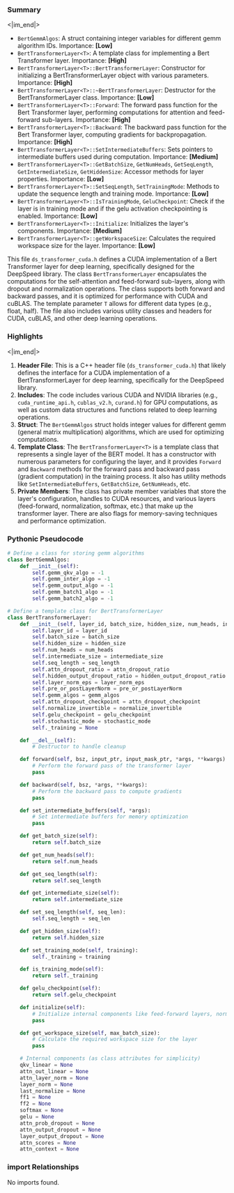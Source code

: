 

### Summary

<|im_end|>

* `BertGemmAlgos`: A struct containing integer variables for different gemm algorithm IDs. Importance: **[Low]**
* `BertTransformerLayer<T>`: A template class for implementing a Bert Transformer layer. Importance: **[High]**
* `BertTransformerLayer<T>::BertTransformerLayer`: Constructor for initializing a BertTransformerLayer object with various parameters. Importance: **[High]**
* `BertTransformerLayer<T>::~BertTransformerLayer`: Destructor for the BertTransformerLayer class. Importance: **[Low]**
* `BertTransformerLayer<T>::Forward`: The forward pass function for the Bert Transformer layer, performing computations for attention and feed-forward sub-layers. Importance: **[High]** 
* `BertTransformerLayer<T>::Backward`: The backward pass function for the Bert Transformer layer, computing gradients for backpropagation. Importance: **[High]**
* `BertTransformerLayer<T>::SetIntermediateBuffers`: Sets pointers to intermediate buffers used during computation. Importance: **[Medium]**
* `BertTransformerLayer<T>::GetBatchSize`, `GetNumHeads`, `GetSeqLength`, `GetIntermediateSize`, `GetHiddenSize`: Accessor methods for layer properties. Importance: **[Low]**
* `BertTransformerLayer<T>::SetSeqLength`, `SetTrainingMode`: Methods to update the sequence length and training mode. Importance: **[Low]**
* `BertTransformerLayer<T>::IsTrainingMode`, `GeluCheckpoint`: Check if the layer is in training mode and if the gelu activation checkpointing is enabled. Importance: **[Low]**
* `BertTransformerLayer<T>::Initialize`: Initializes the layer's components. Importance: **[Medium]**
* `BertTransformerLayer<T>::getWorkspaceSize`: Calculates the required workspace size for the layer. Importance: **[Low]**

This file `ds_transformer_cuda.h` defines a CUDA implementation of a Bert Transformer layer for deep learning, specifically designed for the DeepSpeed library. The class `BertTransformerLayer` encapsulates the computations for the self-attention and feed-forward sub-layers, along with dropout and normalization operations. The class supports both forward and backward passes, and it is optimized for performance with CUDA and cuBLAS. The template parameter `T` allows for different data types (e.g., float, half). The file also includes various utility classes and headers for CUDA, cuBLAS, and other deep learning operations.

### Highlights

<|im_end|>

1. **Header File**: This is a C++ header file (`ds_transformer_cuda.h`) that likely defines the interface for a CUDA implementation of a BertTransformerLayer for deep learning, specifically for the DeepSpeed library.
2. **Includes**: The code includes various CUDA and NVIDIA libraries (e.g., `cuda_runtime_api.h`, `cublas_v2.h`, `curand.h`) for GPU computations, as well as custom data structures and functions related to deep learning operations.
3. **Struct**: The `BertGemmAlgos` struct holds integer values for different gemm (general matrix multiplication) algorithms, which are used for optimizing computations.
4. **Template Class**: The `BertTransformerLayer<T>` is a template class that represents a single layer of the BERT model. It has a constructor with numerous parameters for configuring the layer, and it provides `Forward` and `Backward` methods for the forward pass and backward pass (gradient computation) in the training process. It also has utility methods like `SetIntermediateBuffers`, `GetBatchSize`, `GetNumHeads`, etc.
5. **Private Members**: The class has private member variables that store the layer's configuration, handles to CUDA resources, and various layers (feed-forward, normalization, softmax, etc.) that make up the transformer layer. There are also flags for memory-saving techniques and performance optimization.

### Pythonic Pseudocode

```python
# Define a class for storing gemm algorithms
class BertGemmAlgos:
    def __init__(self):
        self.gemm_qkv_algo = -1
        self.gemm_inter_algo = -1
        self.gemm_output_algo = -1
        self.gemm_batch1_algo = -1
        self.gemm_batch2_algo = -1

# Define a template class for BertTransformerLayer
class BertTransformerLayer:
    def __init__(self, layer_id, batch_size, hidden_size, num_heads, intermediate_size, seq_length, attn_dropout_ratio, hidden_output_dropout_ratio, layer_norm_eps, pre_or_postLayerNorm, gemm_algos, attn_dropout_checkpoint, normalize_invertible, gelu_checkpoint, stochastic_mode):
        self.layer_id = layer_id
        self.batch_size = batch_size
        self.hidden_size = hidden_size
        self.num_heads = num_heads
        self.intermediate_size = intermediate_size
        self.seq_length = seq_length
        self.attn_dropout_ratio = attn_dropout_ratio
        self.hidden_output_dropout_ratio = hidden_output_dropout_ratio
        self.layer_norm_eps = layer_norm_eps
        self.pre_or_postLayerNorm = pre_or_postLayerNorm
        self.gemm_algos = gemm_algos
        self.attn_dropout_checkpoint = attn_dropout_checkpoint
        self.normalize_invertible = normalize_invertible
        self.gelu_checkpoint = gelu_checkpoint
        self.stochastic_mode = stochastic_mode
        self._training = None

    def __del__(self):
        # Destructor to handle cleanup

    def forward(self, bsz, input_ptr, input_mask_ptr, *args, **kwargs):
        # Perform the forward pass of the transformer layer
        pass

    def backward(self, bsz, *args, **kwargs):
        # Perform the backward pass to compute gradients
        pass

    def set_intermediate_buffers(self, *args):
        # Set intermediate buffers for memory optimization
        pass

    def get_batch_size(self):
        return self.batch_size

    def get_num_heads(self):
        return self.num_heads

    def get_seq_length(self):
        return self.seq_length

    def get_intermediate_size(self):
        return self.intermediate_size

    def set_seq_length(self, seq_len):
        self.seq_length = seq_len

    def get_hidden_size(self):
        return self.hidden_size

    def set_training_mode(self, training):
        self._training = training

    def is_training_mode(self):
        return self._training

    def gelu_checkpoint(self):
        return self.gelu_checkpoint

    def initialize(self):
        # Initialize internal components like feed-forward layers, normalization, etc.
        pass

    def get_workspace_size(self, max_batch_size):
        # Calculate the required workspace size for the layer
        pass

    # Internal components (as class attributes for simplicity)
    qkv_linear = None
    attn_out_linear = None
    attn_layer_norm = None
    layer_norm = None
    last_normalize = None
    ff1 = None
    ff2 = None
    softmax = None
    gelu = None
    attn_prob_dropout = None
    attn_output_dropout = None
    layer_output_dropout = None
    attn_scores = None
    attn_context = None
```


### import Relationships

No imports found.